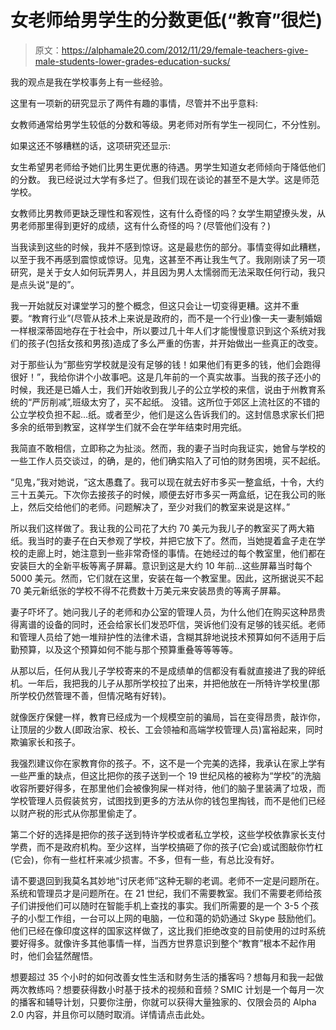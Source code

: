 # 女老师给男学生的分数更低(“教育”很烂)

> 原文：<https://alphamale20.com/2012/11/29/female-teachers-give-male-students-lower-grades-education-sucks/>

我的观点是我在学校事务上有一些经验。

这里有一项新的研究显示了两件有趣的事情，尽管并不出乎意料:

女教师通常给男学生较低的分数和等级。男老师对所有学生一视同仁，不分性别。

如果这还不够糟糕的话，这项研究还显示:

女生希望男老师给予她们比男生更优惠的待遇。男学生知道女老师倾向于降低他们的分数。
我已经说过大学有多烂了。但我们现在谈论的甚至不是大学。这是师范学校。

女教师比男教师更缺乏理性和客观性，这有什么奇怪的吗？女学生期望撩头发，从男老师那里得到更好的成绩，这有什么奇怪的吗？(尽管他们没有？)

当我读到这些的时候，我并不感到惊讶。这是最悲伤的部分。事情变得如此糟糕，以至于我不再感到震惊或惊讶。见鬼，这甚至不再让我生气了。我刚刚读了另一项研究，是关于女人如何玩弄男人，并且因为男人太懦弱而无法采取任何行动，我只是点头说“是的”。

我一开始就反对课堂学习的整个概念，但这只会让一切变得更糟。这并不重要。“教育行业”(尽管从技术上来说是政府的，而不是一个行业)像一夫一妻制婚姻一样根深蒂固地存在于社会中，所以要过几十年人们才能慢慢意识到这个系统对我们的孩子(包括女孩和男孩)造成了多么严重的伤害，并开始做出一些真正的改变。

对于那些认为“那些穷学校就是没有足够的钱！如果他们有更多的钱，他们会跑得很好！”，我给你讲个小故事吧。这是几年前的一个真实故事。当我的孩子还小的时候，我还是已婚人士，我们开始收到我儿子的公立学校的来信，说由于州教育系统的“严厉削减”,班级太穷了，买不起纸。
没错。这所位于郊区上流社区的不错的公立学校负担不起...纸。或者至少，他们是这么告诉我们的。这封信恳求家长们把多余的纸带到教室，这样学生们就不会在学年结束时用完纸。

我简直不敢相信，立即称之为扯淡。然而，我的妻子当时向我证实，她曾与学校的一些工作人员交谈过，的确，是的，他们确实陷入了可怕的财务困境，买不起纸。

“见鬼，”我对她说，“这太愚蠢了。我可以现在就去好市多买一整盒纸，十令，大约三十五美元。下次你去接孩子的时候，顺便去好市多买一两盒纸，记在我公司的账上，然后交给他们的老师。问题解决了，至少对我们的教室来说是这样。”

所以我们这样做了。我让我的公司花了大约 70 美元为我儿子的教室买了两大箱纸。我当时的妻子在白天参观了学校，并把它放下了。然而，当她提着盒子走在学校的走廊上时，她注意到一些非常奇怪的事情。在她经过的每个教室里，他们都在安装巨大的全新平板等离子屏幕。意识到这是大约 10 年前...这些屏幕当时每个 5000 美元。然而，它们就在这里，安装在每一个教室里。因此，这所据说买不起 70 美元新纸张的学校不得不花费数十万美元来安装昂贵的等离子屏幕。

妻子吓坏了。她问我儿子的老师和办公室的管理人员，为什么他们在购买这种昂贵得离谱的设备的同时，还会给家长们发恐吓信，哭诉他们没有足够的钱买纸。老师和管理人员给了她一堆辩护性的法律术语，含糊其辞地说技术预算如何不适用于后勤预算，以及这个预算如何不能与那个预算重叠等等等等。

从那以后，任何从我儿子学校寄来的不是成绩单的信都没有看就直接进了我的碎纸机。一年后，我把我的儿子从那所学校拉了出来，并把他放在一所特许学校里(那所学校仍然管理不善，但情况略有好转)。

就像医疗保健一样，教育已经成为一个规模空前的骗局，旨在变得昂贵，敲诈你，让顶层的少数人(即政治家、校长、工会领袖和高端学校管理人员)富裕起来，同时欺骗家长和孩子。

我强烈建议你在家教育你的孩子。不，这不是一个完美的选择，我承认在家上学有一些严重的缺点，但这比把你的孩子送到一个 19 世纪风格的被称为“学校”的洗脑收容所要好得多，在那里他们会被像狗屎一样对待，他们的脑子里装满了垃圾，而学校管理人员假装贫穷，试图找到更多的方法从你的钱包里掏钱，而不是他们已经以财产税的形式从你那里偷走了。

第二个好的选择是把你的孩子送到特许学校或者私立学校，这些学校依靠家长支付学费，而不是政府机构。至少这样，当学校搞砸了你的孩子(它会)或试图敲你竹杠(它会)，你有一些杠杆来减少损害。不多，但有一些，有总比没有好。

请不要退回到我莫名其妙地“讨厌老师”这种无聊的老调。老师不一定是问题所在。系统和管理员才是问题所在。在 21 世纪，我们不需要教室。我们不需要老师给孩子们讲授他们可以随时在智能手机上查找的事实。我们所需要的是一个 3-5 个孩子的小型工作组，一台可以上网的电脑，一位和蔼的奶奶通过 Skype 鼓励他们。他们已经在像印度这样的国家这样做了，这比我们拒绝改变的目前使用的过时系统要好得多。就像许多其他事情一样，当西方世界意识到整个“教育”根本不起作用时，他们会猛然醒悟。

想要超过 35 个小时的如何改善女性生活和财务生活的播客吗？想每月和我一起做两次教练吗？想要获得数小时基于技术的视频和音频？SMIC 计划是一个每月一次的播客和辅导计划，只要你注册，你就可以获得大量独家的、仅限会员的 Alpha 2.0 内容，并且你可以随时取消。详情请点击此处。